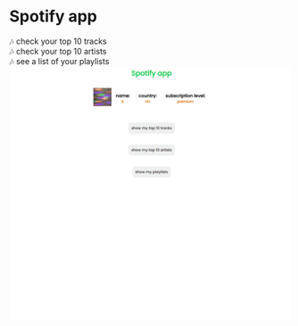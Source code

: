 # Spotify app
:notes: check your top 10 tracks
\
:notes: check your top 10 artists
\
:notes: see a list of your playlists
\
![](spotifyy2.gif)